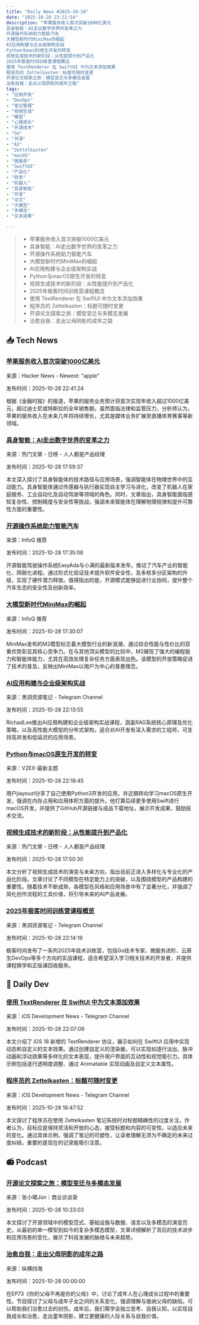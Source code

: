 ```yaml
---
title: "Daily News #2025-10-28"
date: "2025-10-28 23:22:54"
description: "苹果服务收入首次突破1000亿美元
具身智能：AI走出数字世界的变革之力
开源操作系统助力智能汽车
大模型新时代MiniMax的崛起
AI应用构建与企业级架构实战
Python与macOS原生开发的转变
视频生成技术的新阶段：从性能提升到产品化
2025年极客时间训练营课程概览
使用 TextRenderer 在 SwiftUI 中为文本添加效果
程序员的 Zettelkasten：标题可随时变更
开源论文探索之旅：模型变迁与多模态发展
治愈自我：走出父母阴影的成年之路"
tags: 
- "应用开发"
- "DevOps"
- "笔记管理"
- "视频生成"
- "模型"
- "心理成长"
- "开源技术"
- "Go"
- "开源"
- "AI"
- "Zettelkasten"
- "macOS"
- "微服务"
- "SwiftUI"
- "产品化"
- "财务"
- "机器人"
- "具身智能"
- "开发"
- "论文"
- "大模型"
- "多模态"
- "文本效果"

---
```


> - 苹果服务收入首次突破1000亿美元
> - 具身智能：AI走出数字世界的变革之力
> - 开源操作系统助力智能汽车
> - 大模型新时代MiniMax的崛起
> - AI应用构建与企业级架构实战
> - Python与macOS原生开发的转变
> - 视频生成技术的新阶段：从性能提升到产品化
> - 2025年极客时间训练营课程概览
> - 使用 TextRenderer 在 SwiftUI 中为文本添加效果
> - 程序员的 Zettelkasten：标题可随时变更
> - 开源论文探索之旅：模型变迁与多模态发展
> - 治愈自我：走出父母阴影的成年之路

## 📥 Tech News

### [苹果服务收入首次突破1000亿美元](https://www.macrumors.com/2025/10/28/apples-services-revenue-100-billion/)

来源：Hacker News - Newest: "apple"

发布时间：2025-10-28 22:41:24

根据《金融时报》的报道，苹果的服务业务预计将首次实现年收入超过1000亿美元，超过迪士尼或特斯拉的全年销售额。虽然面临法律和监管压力，分析师认为，苹果的服务收入在未来几年将持续增长，尤其是媒体业务扩展至直播体育赛事等新领域。

### [具身智能：AI走出数字世界的变革之力](https://www.woshipm.com/ai/6284719.html)

来源：热门文章 - 日榜 - 人人都是产品经理

发布时间：2025-10-28 17:59:37

本文深入探讨了具身智能体的技术路径与应用场景，强调智能体在物理世界中的互动能力。具身智能体通过传感器与执行器实现自主学习与进化，改变了机器人在家庭服务、工业自动化及自动驾驶等领域的角色。同时，文章指出，具身智能面临感知复杂性、控制精度与安全性等挑战，强调未来智能体在理解物理规律和提升可靠性方面的重要性。

### [开源操作系统助力智能汽车](https://www.infoq.cn/article/dth0mWI45uJfwWVy9oyT)

来源：InfoQ 推荐

发布时间：2025-10-28 17:35:08

开源智能驾驶操作系统EasyAda与小满的最新版本发布，推动了汽车产业的智能化、网联化进程。通过形式化验证技术提升软件安全性，及多核多分区架构的升级，实现了硬件潜力释放。值得指出的是，开源模式能够促进行业协同，提升整个汽车生态的安全性及创新效率。

### [大模型新时代MiniMax的崛起](https://www.infoq.cn/article/hOq4KXY1v0BYbdtRthXh)

来源：InfoQ 推荐

发布时间：2025-10-28 17:30:07

MiniMax发布的M2模型标志着大模型行业的新浪潮，通过综合性能与性价比的双重优势彰显其核心竞争力。在与其他顶尖模型的比较中，M2展现了强大的编程能力和智能体能力，尤其在高效处理复杂任务方面表现出色。该模型的开放策略促进了技术的普及，反映出MiniMax以用户为中心的普惠理念。

### [AI应用构建与企业级架构实战](https://t.me/piracy6/33485)

来源：黑洞资源笔记 - Telegram Channel

发布时间：2025-10-28 22:13:55

RichadLee推出AI应用构建和企业级架构实战课程，涵盖RAG系统核心原理及优化策略，以及高性能大模型的分布式架构，适合对AI开发有深入需求的工程师，可支持高并发和低延迟的应用场景。

### [Python与macOS原生开发的转变](https://www.v2ex.com/t/1169011)

来源：V2EX-最新主题

发布时间：2025-10-28 22:18:45

用户jiayouzl分享了自己使用Python3开发的应用，并近期转向学习macOS原生开发，强调在内存占用和应用体积方面的提升。他打算后续更多使用Swift进行macOS开发，并提供了GitHub开源链接与成品下载地址，展示开发成果，鼓励技术交流。

### [视频生成技术的新阶段：从性能提升到产品化](https://www.woshipm.com/ai/6284754.html)

来源：热门文章 - 日榜 - 人人都是产品经理

发布时间：2025-10-28 17:50:30

本文分析了视频生成技术的演变与未来方向，指出目前正进入多样化与专业化的产品化阶段。文章讨论了不同模型在特定能力上的突破，以及围绕模型的产品构建的重要性。随着技术不断成熟，各模型在风格和应用场景中有了显著分化，并强调了简化创作流程的工具价值，将引导未来的AI产品发展。

### [2025年极客时间训练营课程概览](https://t.me/piracy6/33492)

来源：黑洞资源笔记 - Telegram Channel

发布时间：2025-10-28 22:14:19

极客时间发布了一系列2025年技术训练营，包括Go技术专家、微服务进阶、云原生DevOps等多个方向的实战课程，适合希望深入学习相关技术的开发者，并提供课程换学和正版课回收服务。

## 💾 Daily Dev

### [使用 TextRenderer 在 SwiftUI 中为文本添加效果](https://www.createwithswift.com/text-effects-using-textrenderer-in-swiftui/)

来源：iOS Development News - Telegram Channel

发布时间：2025-10-28 22:07:09

本文介绍了 iOS 18 新增的 TextRenderer 协议，展示如何在 SwiftUI 应用中实现动态和自定义的文本效果。通过创建自定义的渲染器，可以实现如逐行淡出、脉冲动画和浮动效果等多样化的文本表现，提升用户界面的互动性和视觉吸引力。具体示例包括逐行透明度调整、通过 Animatable 实现动画及自定义文本属性。

### [程序员的 Zettelkasten：标题可随时变更](https://christiantietze.de/posts/2025/10/zettelkasten-for-programmers-pick-a-title-it-s-okay-to-change/)

来源：iOS Development News - Telegram Channel

发布时间：2025-10-28 16:47:52

本文探讨了程序员在使用 Zettelkasten 笔记系统时对标题精确性的过度关注。作者认为，目标应是保持灵活和开放的心态，接受标题和内容的可变性，以适应未来的变化。通过具体示例，强调了笔记的可塑性，让读者理解无须为不确定的未来过度纠结，重要的是现在的记录能吸引注意。

## 📻 Podcast

### [开源论文探索之旅：模型变迁与多模态发展](https://www.xiaoyuzhoufm.com/episode/68ff9d1b083a71a4eb86c52c)

来源：张小珺Jùn｜商业访谈录

发布时间：2025-10-28 10:33:03

本文探讨了开源领域中的模型范式、基础设施与数据、语言以及多模态的演变历史。从最初的单一模型到如今的复杂多模态模型，文章详细解析了背后的技术进步和应用场景的变化，展示了科技发展的脉络与未来趋势。

### [治愈自我：走出父母阴影的成年之路](https://www.xiaoyuzhoufm.com/episode/68ff27fa01567203213ba1bb)

来源：纵横四海

发布时间：2025-10-28 00:00:00

在EP73《你的父母不再是你的父母》中，讨论了成年人在心理成长过程中的重要性。节目探讨了父母与成年子女之间的关系变化，强调理解与接纳父母的缺陷，可以帮助我们治愈过去的创伤。成年后，我们需学会独立思考、自我认知，以实现自我成长和治愈，走出童年阴影，建立更健康的人际关系与自我价值。

